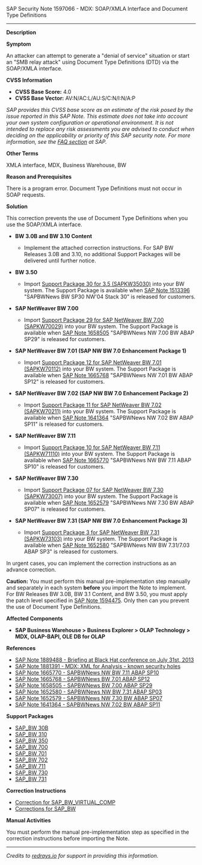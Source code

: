 SAP Security Note 1597066 - MDX: SOAP/XMLA Interface and Document Type Definitions

---

**Description**

**Symptom**

An attacker can attempt to generate a "denial of service" situation or start an "SMB relay attack" using Document Type Definitions (DTD) via the SOAP/XMLA interface.

**CVSS Information**

- **CVSS Base Score:** 4.0
- **CVSS Base Vector:** AV:N/AC:L/AU:S/C:N/I:N/A:P

*SAP provides this CVSS base score as an estimate of the risk posed by the issue reported in this SAP Note. This estimate does not take into account your own system configuration or operational environment. It is not intended to replace any risk assessments you are advised to conduct when deciding on the applicability or priority of this SAP security note. For more information, see the [FAQ section](https://service.sap.com/securitynotes/) at SAP.*

**Other Terms**

XMLA interface, MDX, Business Warehouse, BW

**Reason and Prerequisites**

There is a program error. Document Type Definitions must not occur in SOAP requests.

**Solution**

This correction prevents the use of Document Type Definitions when you use the SOAP/XMLA interface.

- **BW 3.0B and BW 3.10 Content**
  - Implement the attached correction instructions. For SAP BW Releases 3.0B and 3.10, no additional Support Packages will be delivered until further notice.

- **BW 3.50**
  - Import [Support Package 30 for 3.5 (SAPKW35030)](https://me.sap.com/supportpackage/SAPKW35030) into your BW system. The Support Package is available when [SAP Note 1513396](https://me.sap.com/notes/1513396) "SAPBWNews BW SP30 NW'04 Stack 30" is released for customers.

- **SAP NetWeaver BW 7.00**
  - Import [Support Package 29 for SAP NetWeaver BW 7.00 (SAPKW70029)](https://me.sap.com/supportpackage/SAPKW70029) into your BW system. The Support Package is available when [SAP Note 1658505](https://me.sap.com/notes/1658505) "SAPBWNews NW 7.00 BW ABAP SP29" is released for customers.

- **SAP NetWeaver BW 7.01 (SAP NW BW 7.0 Enhancement Package 1)**
  - Import [Support Package 12 for SAP NetWeaver BW 7.01 (SAPKW70112)](https://me.sap.com/supportpackage/SAPKW70112) into your BW system. The Support Package is available when [SAP Note 1665768](https://me.sap.com/notes/1665768) "SAPBWNews NW 7.01 BW ABAP SP12" is released for customers.

- **SAP NetWeaver BW 7.02 (SAP NW BW 7.0 Enhancement Package 2)**
  - Import [Support Package 11 for SAP NetWeaver BW 7.02 (SAPKW70211)](https://me.sap.com/supportpackage/SAPKW70211) into your BW system. The Support Package is available when [SAP Note 1641364](https://me.sap.com/notes/1641364) "SAPBWNews NW 7.02 BW ABAP SP11" is released for customers.

- **SAP NetWeaver BW 7.11**
  - Import [Support Package 10 for SAP NetWeaver BW 7.11 (SAPKW71110)](https://me.sap.com/supportpackage/SAPKW71110) into your BW system. The Support Package is available when [SAP Note 1665770](https://me.sap.com/notes/1665770) "SAPBWNews NW BW 7.11 ABAP SP10" is released for customers.

- **SAP NetWeaver BW 7.30**
  - Import [Support Package 07 for SAP NetWeaver BW 7.30 (SAPKW73007)](https://me.sap.com/supportpackage/SAPKW73007) into your BW system. The Support Package is available when [SAP Note 1652579](https://me.sap.com/notes/1652579) "SAPBWNews NW 7.30 BW ABAP SP07" is released for customers.

- **SAP NetWeaver BW 7.31 (SAP NW BW 7.0 Enhancement Package 3)**
  - Import [Support Package 3 for SAP NetWeaver BW 7.31 (SAPKW73103)](https://me.sap.com/supportpackage/SAPKW73103) into your BW system. The Support Package is available when [SAP Note 1652580](https://me.sap.com/notes/1652580) "SAPBWNews NW BW 7.31/7.03 ABAP SP3" is released for customers.

In urgent cases, you can implement the correction instructions as an advance correction.

**Caution:** You must perform this manual pre-implementation step manually and separately in each system **before** you import the Note to implement. For BW Releases BW 3.0B, BW 3.1 Content, and BW 3.50, you must apply the patch level specified in [SAP Note 1594475](https://me.sap.com/notes/1594475). Only then can you prevent the use of Document Type Definitions.

**Affected Components**

- **SAP Business Warehouse > Business Explorer > OLAP Technology > MDX, OLAP-BAPI, OLE DB for OLAP**

**References**

- [SAP Note 1889488 - Briefing at Black Hat conference on July 31st, 2013](https://me.sap.com/notes/1889488)
- [SAP Note 1881391 - MDX: XML for Analysis - known security holes](https://me.sap.com/notes/1881391)
- [SAP Note 1665770 - SAPBWNews NW BW 7.11 ABAP SP10](https://me.sap.com/notes/1665770)
- [SAP Note 1665768 - SAPBWNews BW 7.01 ABAP SP12](https://me.sap.com/notes/1665768)
- [SAP Note 1658505 - SAPBWNews BW 7.00 ABAP SP29](https://me.sap.com/notes/1658505)
- [SAP Note 1652580 - SAPBWNews NW BW 7.31 ABAP SP03](https://me.sap.com/notes/1652580)
- [SAP Note 1652579 - SAPBWNews NW 7.30 BW ABAP SP07](https://me.sap.com/notes/1652579)
- [SAP Note 1641364 - SAPBWNews NW 7.02 BW ABAP SP11](https://me.sap.com/notes/1641364)

**Support Packages**

- [SAP_BW 30B](https://me.sap.com/supportpackage/SAPKW30B34)
- [SAP_BW 310](https://me.sap.com/supportpackage/SAPKW31028)
- [SAP_BW 350](https://me.sap.com/supportpackage/SAPKW35030)
- [SAP_BW 700](https://me.sap.com/supportpackage/SAPKW70029)
- [SAP_BW 701](https://me.sap.com/supportpackage/SAPKW70112)
- [SAP_BW 702](https://me.sap.com/supportpackage/SAPKW70212)
- [SAP_BW 711](https://me.sap.com/supportpackage/SAPKW71110)
- [SAP_BW 730](https://me.sap.com/supportpackage/SAPKW73008)
- [SAP_BW 731](https://me.sap.com/supportpackage/SAPKW73103)

**Correction Instructions**

- [Correction for SAP_BW_VIRTUAL_COMP](https://me.sap.com/corrins/0001597066/654)
- [Corrections for SAP_BW](https://me.sap.com/corrins/0001597066/30)

**Manual Activities**

You must perform the manual pre-implementation step as specified in the correction instructions before importing the Note.

---

*Credits to [redrays.io](https://redrays.io) for support in providing this information.*